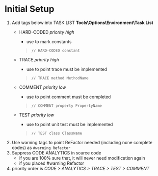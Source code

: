 # Initial Setup
1. Add tags below into TASK LIST **Tools\Options\Environment\Task List**
    - HARD-CODED _priority high_ 
        - use to mark constants

        > `// HARD-CODED constant`
    - TRACE _priority high_ 
        - use to point trace must be implemented

        > `// TRACE method MethodName`
    - COMMENT _priority low_ 
        - use to point comment must be completed 

        > `// COMMENT property PropertyName`
    - TEST _priority low_ 
        - use to point unit test must be implemented 

        > `// TEST class ClassName`
2. Use warning tags to point ReFactor needed (including none complete codes) as `#warning Refactor`
3. Suppress CODE ANALYTICS in source code 
    - if you are 100% sure that, it will never need modification again
    - if you placed #warning Refactor
4. priority order is _CODE > ANALYTICS > TRACE > TEST > COMMENT_
